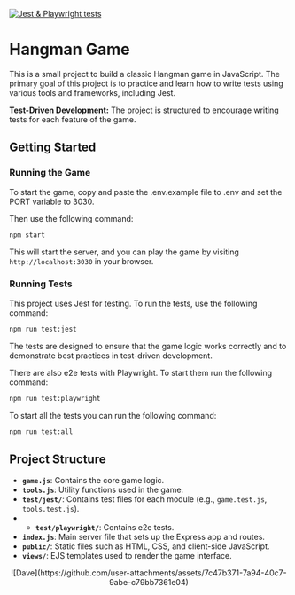 [![Jest & Playwright tests](https://github.com/Roowka/Pendu-JS-Tests/actions/workflows/node.js.yml/badge.svg)](https://github.com/Roowka/Pendu-JS-Tests/actions/workflows/node.js.yml)

# Hangman Game

This is a small project to build a classic Hangman game in JavaScript.
The primary goal of this project is to practice and learn how to write tests using various tools and frameworks, including Jest.

**Test-Driven Development:** The project is structured to encourage writing tests for each feature of the game.

## Getting Started

### Running the Game

To start the game, copy and paste the .env.example file to .env and set the PORT variable to 3030.

Then use the following command:

```bash
npm start
```

This will start the server, and you can play the game by visiting `http://localhost:3030` in your browser.

### Running Tests

This project uses Jest for testing. To run the tests, use the following command:

```bash
npm run test:jest
```

The tests are designed to ensure that the game logic works correctly and to demonstrate best practices in test-driven development.

There are also e2e tests with Playwright. To start them run the following command:

```bash
npm run test:playwright
```

To start all the tests you can run the following command:

```bash
npm run test:all
```

## Project Structure

- **`game.js`**: Contains the core game logic.
- **`tools.js`**: Utility functions used in the game.
- **`test/jest/`**: Contains test files for each module (e.g., `game.test.js`, `tools.test.js`).
- - **`test/playwright/`**: Contains e2e tests.
- **`index.js`**: Main server file that sets up the Express app and routes.
- **`public/`**: Static files such as HTML, CSS, and client-side JavaScript.
- **`views/`**: EJS templates used to render the game interface.

<p align="center">
![Dave](https://github.com/user-attachments/assets/7c47b371-7a94-40c7-9abe-c79bb7361e04)
</p>

